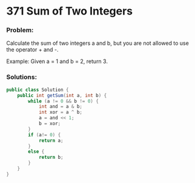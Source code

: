 # 371 Sum of Two Integers

### Problem:

Calculate the sum of two integers a and b, but you are not allowed to use the operator + and -.

Example:
Given a = 1 and b = 2, return 3.

### Solutions:

```java
public class Solution {
    public int getSum(int a, int b) {
        while (a != 0 && b != 0) {
            int and = a & b;
            int xor = a ^ b;
            a = and << 1;
            b = xor;
        }
        if (a!= 0) {
            return a;
        }
        else {
            return b;
        }
    }
}
```